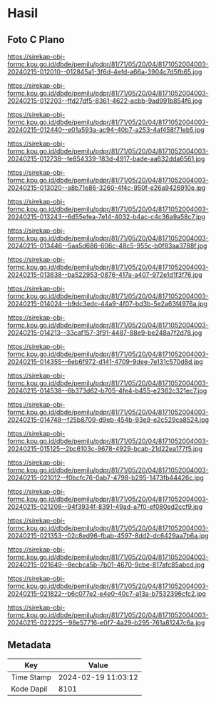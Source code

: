 # Hasil

## Foto C Plano

https://sirekap-obj-formc.kpu.go.id/dbde/pemilu/pdpr/81/71/05/20/04/8171052004003-20240215-012010--012845a1-3f6d-4efd-a66a-3904c7d5fb65.jpg

https://sirekap-obj-formc.kpu.go.id/dbde/pemilu/pdpr/81/71/05/20/04/8171052004003-20240215-012203--ffd27df5-8361-4622-acbb-9ad991b854f6.jpg

https://sirekap-obj-formc.kpu.go.id/dbde/pemilu/pdpr/81/71/05/20/04/8171052004003-20240215-012440--e01a593a-ac94-40b7-a253-4af458f71eb5.jpg

https://sirekap-obj-formc.kpu.go.id/dbde/pemilu/pdpr/81/71/05/20/04/8171052004003-20240215-012738--fe854339-183d-4917-bade-aa632dda6561.jpg

https://sirekap-obj-formc.kpu.go.id/dbde/pemilu/pdpr/81/71/05/20/04/8171052004003-20240215-013020--a8b71e86-3260-4f4c-950f-e26a9426910e.jpg

https://sirekap-obj-formc.kpu.go.id/dbde/pemilu/pdpr/81/71/05/20/04/8171052004003-20240215-013243--6d55efea-7e14-4032-b4ac-c4c36a9a58c7.jpg

https://sirekap-obj-formc.kpu.go.id/dbde/pemilu/pdpr/81/71/05/20/04/8171052004003-20240215-013446--5aa5d686-606c-48c5-955c-b0f83aa3788f.jpg

https://sirekap-obj-formc.kpu.go.id/dbde/pemilu/pdpr/81/71/05/20/04/8171052004003-20240215-013638--ba522953-0876-417a-a407-972e1d1f3f76.jpg

https://sirekap-obj-formc.kpu.go.id/dbde/pemilu/pdpr/81/71/05/20/04/8171052004003-20240215-014024--b9dc3edc-44a9-4f07-bd3b-5e2a63f4976a.jpg

https://sirekap-obj-formc.kpu.go.id/dbde/pemilu/pdpr/81/71/05/20/04/8171052004003-20240215-014213--33caf157-3f91-4487-88e9-be248a7f2d78.jpg

https://sirekap-obj-formc.kpu.go.id/dbde/pemilu/pdpr/81/71/05/20/04/8171052004003-20240215-014355--6eb6f972-d141-4709-9dee-7e131c570d8d.jpg

https://sirekap-obj-formc.kpu.go.id/dbde/pemilu/pdpr/81/71/05/20/04/8171052004003-20240215-014538--6b373d62-b705-4fe4-b455-e2362c321ec7.jpg

https://sirekap-obj-formc.kpu.go.id/dbde/pemilu/pdpr/81/71/05/20/04/8171052004003-20240215-014748--f25b8709-d9eb-454b-93e9-e2c529ca8524.jpg

https://sirekap-obj-formc.kpu.go.id/dbde/pemilu/pdpr/81/71/05/20/04/8171052004003-20240215-015125--2bc6103c-9678-4929-bcab-21d22ea177f5.jpg

https://sirekap-obj-formc.kpu.go.id/dbde/pemilu/pdpr/81/71/05/20/04/8171052004003-20240215-021012--f0bcfc76-0ab7-4798-b295-1473fb44426c.jpg

https://sirekap-obj-formc.kpu.go.id/dbde/pemilu/pdpr/81/71/05/20/04/8171052004003-20240215-021208--94f3934f-8391-49ad-a7f0-ef080ed2ccf9.jpg

https://sirekap-obj-formc.kpu.go.id/dbde/pemilu/pdpr/81/71/05/20/04/8171052004003-20240215-021353--02c8ed96-fbab-4597-8dd2-dc6429aa7b6a.jpg

https://sirekap-obj-formc.kpu.go.id/dbde/pemilu/pdpr/81/71/05/20/04/8171052004003-20240215-021649--8ecbca5b-7b01-4670-9cbe-817afc85abcd.jpg

https://sirekap-obj-formc.kpu.go.id/dbde/pemilu/pdpr/81/71/05/20/04/8171052004003-20240215-021822--b6c077e2-e4e0-40c7-a13a-b7532396cfc2.jpg

https://sirekap-obj-formc.kpu.go.id/dbde/pemilu/pdpr/81/71/05/20/04/8171052004003-20240215-022225--98e57716-e0f7-4a29-b295-761a81247c6a.jpg


## Metadata

| Key        | Value               |
| ---------- | ------------------- |
| Time Stamp | 2024-02-19 11:03:12 |
| Kode Dapil | 8101                |



